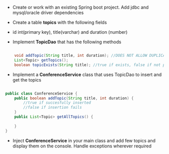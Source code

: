 * Create or work with an existing Spring boot project. Add jdbc and mysql/oracle driver dependencies

* Create a table __topics__ with the following fields
* id int(primary key), title(varchar) and duration (number)
* Implement __TopicDao__ that has the following methods

``` java

	void addTopic(String title, int duration); //DOES NOT ALLOW DUPLICATION
	List<Topic> getTopics();
	boolean topicExists(String title); //true if exists, false if not present	

```

* Implement a __ConferenceService__ class that uses TopicDao to insert and get the topics

``` java 

public class ConferenceService {
	public boolean addTopic(String title, int duration) {
		//true if succesfully inserted
		//false if insertion fails
	}
	public List<Topic> getAllTopics() {
	
	} 
}

```

* Inject __ConferenceService__ in your main class and add few topics and display them on the console. Handle exceptions wherever required

